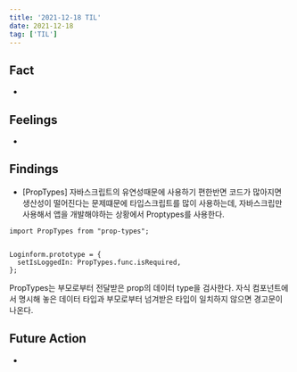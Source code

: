 ```yaml
---
title: '2021-12-18 TIL'
date: 2021-12-18
tag: ['TIL']
---
```


## Fact

-

## Feelings

-

## Findings

- [PropTypes] 자바스크립트의 유연성때문에 사용하기 편한반면 코드가 많아지면 생산성이 떨어진다는 문제떄문에 타입스크립트를 많이 사용하는데, 자바스크립만 사용해서 앱을 개발해야하는 상황에서 Proptypes를 사용한다.

```
import PropTypes from "prop-types";


Loginform.prototype = {
  setIsLoggedIn: PropTypes.func.isRequired,
};
```

PropTypes는 부모로부터 전달받은 prop의 데이터 type을 검사한다. 자식 컴포넌트에서 명시해 놓은 데이터 타입과 부모로부터 넘겨받은 타입이 일치하지 않으면 경고문이 나온다.

## Future Action

-
